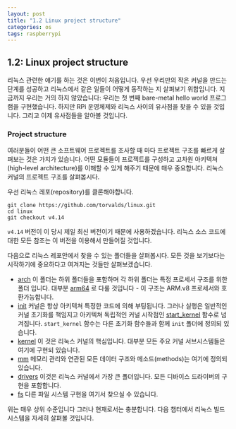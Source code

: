 ```yaml
---
layout: post
title: "1.2 Linux project structure"
categories: os
tags: raspberrypi
---
```

## 1.2: Linux project structure

리눅스 관련한 얘기를 하는 것은 이번이 처음입니다. 우선 우리만의 작은 커널을 만드는 단계를 성공하고 리눅스에서 같은 일들이 어떻게 동작하는 지 살펴보기 위함입니다. 지금까지 우리는 거의 하지 않았습니다: 우리는 첫 번째 bare-metal hello world 프로그램을 구현했습니다. 하지만 RPi 운영체제와 리눅스 사이의 유사점을 찾을 수 있을 것입니다. 그리고 이제 유사점들을 알아볼 것입니다.



### Project structure

여러분들이 어떤 큰 소프트웨어 프로젝트를 조사할 때 마다 프로젝트 구조를 빠르게 살펴보는 것은 가치가 있습니다. 어떤 모듈들이 프로젝트를 구성하고 고차원 아키텍쳐(high-level architecture)를 이해할 수 있게 해주기 때문에 매우 중요합니다. 리눅스 커널의 프로젝트 구조를 살펴봅시다.

우선 리눅스 레포(repository)를 클론해야합니다.

```
git clone https://github.com/torvalds/linux.git 
cd linux
git checkout v4.14
```

`v4.14` 버전이 이 당시 제일 최신 버전이기 때문에 사용하겠습니다. 리눅스 소스 코드에 대한 모든 참조는 이 버전을 이용해서 만들어질 것입니다.

다음으로 리눅스 레포안에서 찾을 수 있는 폴더들을 살펴봅시다. 모든 것을 보기보다는 시작하기에 중요하다고 여겨지는 것들만 살펴보겠습니다.

* [arch](https://github.com/torvalds/linux/tree/v4.14/arch) 이 폴더는 하위 폴더들을 포함하며 각 하위 폴더는 특정 프로세서 구조를 위한 폴더 입니다. 대부분 [arm64](https://github.com/torvalds/linux/tree/v4.14/arch/arm64) 로 다룰 것입니다 - 이 구조는 ARM.v8 프로세서와 호환가능합니다.
* [init](https://github.com/torvalds/linux/tree/v4.14/init) 커널은 항상 아키텍쳐 특정한 코드에 의해 부팅됩니다. 그러나 실행은 일반적인 커널 초기화를 책임지고 아키텍쳐 독립적인 커널 시작점인 [start_kernel](https://github.com/torvalds/linux/blob/v4.14/init/main.c#L509) 함수로 넘겨집니다. `start_kernel` 함수는 다른 초기화 함수들과 함께 `init` 폴더에 정의되 있습니다.
* [kernel](https://github.com/torvalds/linux/tree/v4.14/kernel) 이 것은 리눅스 커널의 핵심입니다. 대부분 모든 주요 커널 서브시스템들은 여기에 구현되 있습니다.
* [mm](https://github.com/torvalds/linux/tree/v4.14/mm) 메모리 관리와 연관된 모든 데이터 구조와  메소드(methods)는 여기에 정의되 있습니다.
* [drivers](https://github.com/torvalds/linux/tree/v4.14/drivers) 이것은 리눅스 커널에서 가장 큰 폴더입니다. 모든 디바이스 드라이버의 구현을 포함합니다.
* [fs](https://github.com/torvalds/linux/tree/v4.14/fs) 다른 파일 시스템 구현을 여기서 찾으실 수 있습니다.

위는 매우 상위 수준입니다 그러나 현재로서는 충분합니다. 다음 챕터에서 리눅스 빌드 시스템을 자세히 살펴볼 것입니다.
